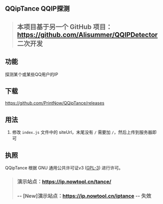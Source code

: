 ## QQipTance QQIP探测
> ## 本项目基于另一个 GitHub 项目：https://github.com/Alisummer/QQIPDetector 二次开发

## 功能
探测某个或某些QQ用户的IP

## 下载
https://github.com/PrintNow/QQipTance/releases

## 用法
1. 修改 `index.js` 文件中的 siteUrl，末尾没有 `/` 需要加 `/`，然后上传到服务器即可

## 执照
QQipTance 根据 GNU 通用公共许可证v3 (<a href="http://www.gnu.org/copyleft/gpl.html" target="_blank">GPL-3</a>) 进行许可。


> ### 演示站点：<a href="https://ip.nowtool.cn/tance/" target="_blank">https://ip.nowtool.cn/tance/</a>
> ### -- [New]演示站点：<a href="https://ip.nowtool.cn/iptance/" target="_blank">https://ip.nowtool.cn/iptance</a> -- 失效
